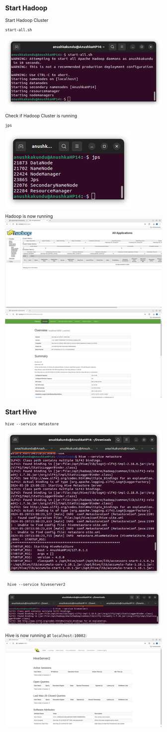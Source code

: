 ## Start Hadoop
Start Hadoop Cluster
```
start-all.sh

```
![Start Hadoop Cluster](img/start-all.png)

Check if Hadoop Cluster is running
```
jps

```
![Check if Hadoop Cluster is running](img/jps.png)

Hadoop is now running
![localhost:8088](img/localhost:8088.png)
![localhost:9870](img/localhost:9870.png)

## Start Hive
```
hive --service metastore
```
![metastore](img/hive-metastore.png)
```
 hive --service hiveserver2
```
![hiveserver2](img/hiveserver2.png)

Hive is now running at `localhost:10002`: 
![web-hive-running](img/web-hive-running.png)
